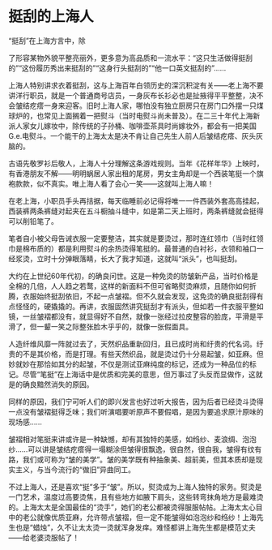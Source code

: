 # 挺刮的上海人

“挺刮”在上海方言中，除 

了形容某物外貌平整亮丽外，更多意为高品质和一流水平：“这只生活做得挺刮的”“这份履历秀出来挺刮的”“这身行头挺刮的”“他一口英文挺刮的”…… 

上海人特别讲求衣着挺刮，这与上海百年白领历史的深沉积淀有关——老上海不要讲洋行职员，就是一个普通商号店员，一身灰布长衫必也是扯掖得平平整整，决不会皱结疙瘩一身来迎客。旧时上海人家，哪怕没有独立厨房只在房门口外摆一只煤球炉的，也常见上面搁着一把熨斗（当时电熨斗尚未普及）。在二三十年代上海新派人家女儿嫁妆中，除传统的子孙桶、咖啡壶茶具时尚嫁妆外，都会有一把美国G.e.电熨斗。一个能干的上海太太是决不肯让自己先生人前人后皱结疙瘩、灰头灰脑的。 

古语先敬罗衫后敬人，上海人十分理解这条游戏规则。当年《花样年华》上映时，有香港朋友不解——明明蜗居人家出租的尾房，男女主角却是一个西装笔挺一个旗袍款款，似不真实。唯上海人看了会心一笑——这就叫上海人嘛！ 

在老上海，小职员手头再拮据，每天临睡前必记得将唯一一件西装外套高高挂起，西装裤两条裤缝对起夹在五斗橱抽斗缝中，如是第二天上班时，两条裤缝就会挺得可以削铅笔了。 

笔者自小被父母告诫衣服一定要整洁，其实就是要烫过，那时连红领巾（当时红领巾是棉布质的）都是利用熨斗的余热烫得笔挺的。最普通的白衬衫，衣领和袖口一经浆烫，立时十分弹眼落睛，长大了我才知道，这就叫“派头”，也叫挺刮。 

大约在上世纪60年代初，的确良问世。这是一种免烫的防皱新产品，当时价格是全棉的几倍，人人趋之若鹜，这样的新面料不但可省略熨烫麻烦，且随你如何折腾，衣服始终挺刮依旧，不起一点皱褶。但不久就会发现，这免烫的确良挺刮得有点怪怪的，硬撬撬的。再讲，衣服固然讲究挺刮才有派头，但如若一件衣服平整如镜，一丝皱褶都没有，就显得好不自然，就像一张经过拉皮整容的脸庞，平滑是平滑了，但一颦一笑之际整张脸木乎乎的，就像一张假面具。 

人造纤维风靡一阵就过去了，天然织品重新回归，且已成时尚和纡贵的代名词。纡贵的不是其价格，而是打理。有些天然织品，就是烫过仍十分易起皱，如亚麻。但妙就妙在那恰如其分的起皱，不仅是测试亚麻纯度的标记，还成为一种品位的标记。尽管“笔挺”在上海话中是优质和完美的意思，但万事过了头反而显做作，这就是的确良黯然消失的原因。 

同样的原因，我们宁可听人们的即兴发言也好过听大报告，因为后者已经烫斗烫得一点没有皱褶挺得乏味；我们听演唱要听原声不要假唱，是因为要追求原汁原味的现场感…… 

皱褶相对笔挺来讲或许是一种缺憾，却有其独特的美感，如绉纱、麦浪绸、泡泡纱……可以讲是皱结疙瘩得一塌糊涂但皱得很飘逸，很自然，很自我，皱得有纹有路，我们或可称为“皱的美学”。皱的美学既有种抽象美、超前美，但其本质却是现实主义，与当今流行的“做旧”异曲同工。 

不过上海人，还是喜欢“挺”多于“皱”。所以，熨烫成为上海人独特的家务。熨烫是一门艺术，温度过高要烫焦，且有些地方如腋下肩头，这些转弯抹角地方是最难烫的。上海太太是全国最佳的“烫手”，她们的老公都被烫得服服帖帖。上海太太心目中的老公就像优质亚麻，允许带点皱褶，但一定不能皱得如泡泡纱和绉纱！上海先生也是“蜡烛”，久不让太太烫一烫就浑身发痒。难怪都讲上海先生都是模范丈夫——给老婆烫服帖了！